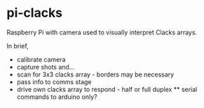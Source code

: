 # pi-clacks

Raspberry Pi with camera used to visually interpret Clacks arrays.

In brief,
* calibrate camera
* capture shots and...
* scan for 3x3 clacks array - borders may be necessary
* pass info to comms stage
* drive own clacks array to respond - half or full duplex
** serial commands to arduino only?
